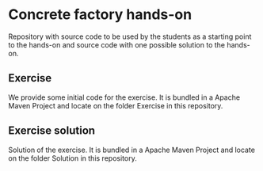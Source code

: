 # Concrete factory hands-on

Repository with source code to be used by the students as a starting point to the hands-on and source code with one possible solution to the hands-on.

## Exercise

We provide some initial code for the exercise. It is bundled in a Apache Maven Project and locate on the folder Exercise in this repository.

## Exercise solution

Solution of the exercise. It is bundled in a Apache Maven Project and locate on the folder Solution in this repository.
